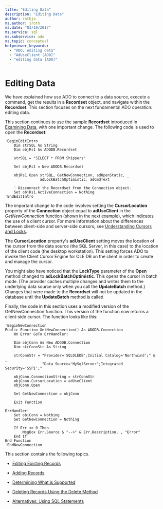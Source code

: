 ```yaml
---
title: "Editing Data"
description: "Editing Data"
author: rothja
ms.author: jroth
ms.date: "01/19/2017"
ms.service: sql
ms.subservice: ado
ms.topic: conceptual
helpviewer_keywords:
  - "ADO, editing data"
  - "AdUseClient [ADO]"
  - "editing data [ADO]"
---
```

# Editing Data
We have explained how use ADO to connect to a data source, execute a command, get the results in a **Recordset** object, and navigate within the **Recordset**. This section focuses on the next fundamental ADO operation: editing data.  
  
 This section continues to use the sample **Recordset** introduced in [Examining Data](./examining-data.md), with one important change. The following code is used to open the **Recordset**:  
  
```  
'BeginEditIntro  
    Dim strSQL As String  
    Dim objRs1 As ADODB.Recordset  
  
    strSQL = "SELECT * FROM Shippers"  
  
    Set objRs1 = New ADODB.Recordset  
  
    objRs1.Open strSQL, GetNewConnection, adOpenStatic, _  
                adLockBatchOptimistic, adCmdText  
  
    ' Disconnect the Recordset from the Connection object.  
    Set objRs1.ActiveConnection = Nothing  
'EndEditIntro  
```  
  
 The important change to the code involves setting the **CursorLocation** property of the **Connection** object equal to **adUseClient** in the *GetNewConnection* function (shown in the next example), which indicates the use of a client cursor. For more information about the differences between client-side and server-side cursors, see [Understanding Cursors and Locks](./understanding-cursors-and-locks.md).  
  
 The **CursorLocation** property's **adUseClient** setting moves the location of the cursor from the data source (the SQL Server, in this case) to the location of the client code (the desktop workstation). This setting forces ADO to invoke the Client Cursor Engine for OLE DB on the client in order to create and manage the cursor.  
  
 You might also have noticed that the **LockType** parameter of the **Open** method changed to **adLockBatchOptimistic**. This opens the cursor in batch mode. (The provider caches multiple changes and writes them to the underlying data source only when you call the **UpdateBatch** method.) Changes that were made to the **Recordset** will not be updated in the database until the **UpdateBatch** method is called.  
  
 Finally, the code in this section uses a modified version of the GetNewConnection function. This version of the function now returns a client-side cursor. The function looks like this:  
  
```  
'BeginNewConnection  
Public Function GetNewConnection() As ADODB.Connection  
    On Error GoTo ErrHandler:  
  
    Dim objConn As New ADODB.Connection  
    Dim strConnStr As String  
  
    strConnStr = "Provider='SQLOLEDB';Initial Catalog='Northwind';" & _  
                 "Data Source='MySqlServer';Integrated Security='SSPI';"  
  
    objConn.ConnectionString = strConnStr  
    objConn.CursorLocation = adUseClient  
    objConn.Open  
  
    Set GetNewConnection = objConn  
  
    Exit Function  
  
ErrHandler:  
    Set objConn = Nothing  
    Set GetNewConnection = Nothing  
  
    If Err <> 0 Then  
        MsgBox Err.Source & "-->" & Err.Description, , "Error"  
    End If  
End Function  
'EndNewConnection  
```  
  
 This section contains the following topics.  
  
-   [Editing Existing Records](./editing-existing-records.md)  
  
-   [Adding Records](./adding-records.md)  
  
-   [Determining What is Supported](./determining-what-is-supported.md)  
  
-   [Deleting Records Using the Delete Method](./deleting-records-using-the-delete-method.md)  
  
-   [Alternatives: Using SQL Statements](./alternatives-using-sql-statements.md)